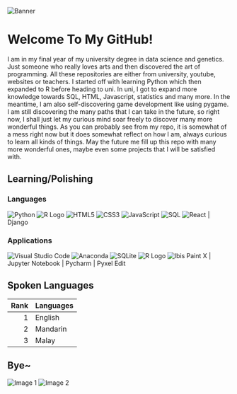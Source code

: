 ![Banner](https://media.giphy.com/media/gMirGc1JyjoyY/giphy.gif)

# Welcome To My GitHub! 

I am in my final year of my university degree in data science and genetics. Just someone who really loves arts and then discovered the art of programming. All these repositories are either from university, youtube, websites or teachers. I started off with learning Python which then expanded to R before heading to uni. In uni, I got to expand more knowledge towards SQL, HTML, Javascript, statistics and many more. In the meantime, I am also self-discovering game development like using pygame. I am still discovering the many paths that I can take in the future, so right now, I shall just let my curious mind soar freely to discover many more wonderful things. As you can probably see from my repo, it is somewhat of a mess right now but it does somewhat reflect on how I am, always curious to learn all kinds of things. May the future me fill up this repo with many more wonderful ones, maybe even some projects that I will be satisfied with.

## Learning/Polishing

### Languages
![Python](https://img.icons8.com/dusk/64/python.png)
![R Logo](https://img.icons8.com/dusk/64/registered-trademark.png)
![HTML5](https://img.icons8.com/dusk/64/html-5.png)
![CSS3](https://img.icons8.com/dusk/64/css3.png)
![JavaScript](https://img.icons8.com/dusk/64/javascript-logo.png)
![SQL](https://img.icons8.com/dusk/64/sql.png)
![React](https://img.icons8.com/dusk/64/react.png)
| Django

### Applications
![Visual Studio Code](https://img.icons8.com/dusk/64/visual-studio-code-2019.png)
![Anaconda](https://img.icons8.com/dusk/64/anaconda.png)
![SQLite](https://img.icons8.com/dusk/64/database.png)
![R Logo](https://img.icons8.com/dusk/64/registered-trademark.png)
![Ibis Paint X](https://img.icons8.com/dusk/64/ibis-paint-x.png)
| Jupyter Notebook | Pycharm | Pyxel Edit

## Spoken Languages

| Rank | Languages |
|-----:|-----------|
|     1| English   |
|     2| Mandarin  |
|     3| Malay     |

## Bye~

![Image 1](https://media.giphy.com/media/ramBbsu5kGc8AJHd1h/giphy.gif)
![Image 2](https://media.giphy.com/media/2xu5zpSV3oqKcCSZ49/giphy.gif)
